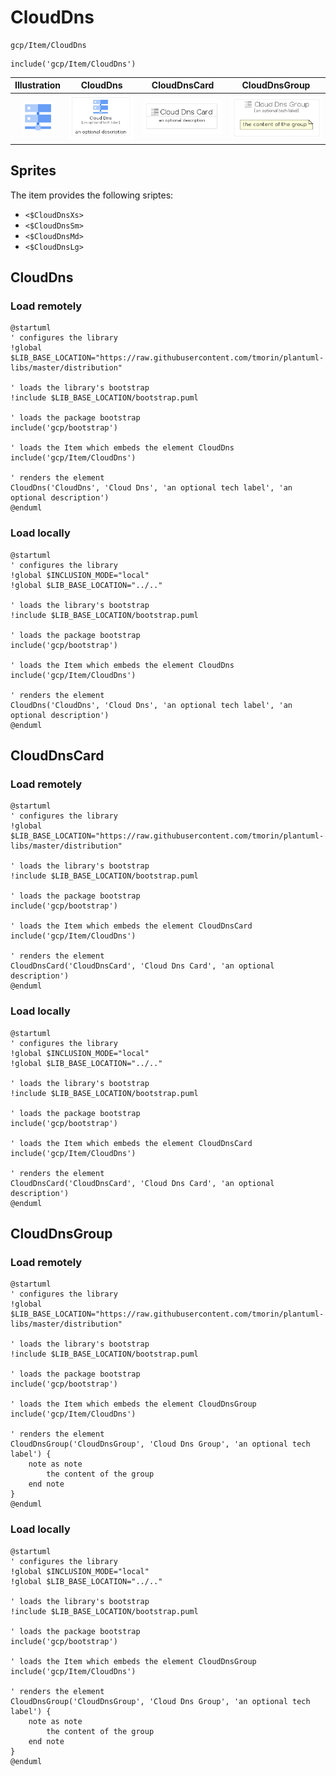 # CloudDns


```text
gcp/Item/CloudDns
```

```text
include('gcp/Item/CloudDns')
```



| Illustration | CloudDns | CloudDnsCard | CloudDnsGroup |
| :---: | :---: | :---: | :---: |
| ![illustration for Illustration](../../gcp/Item/CloudDns.png) | ![illustration for CloudDns](../../gcp/Item/CloudDns.Local.png) | ![illustration for CloudDnsCard](../../gcp/Item/CloudDnsCard.Local.png) | ![illustration for CloudDnsGroup](../../gcp/Item/CloudDnsGroup.Local.png) |



## Sprites
The item provides the following sriptes:

- `<$CloudDnsXs>`
- `<$CloudDnsSm>`
- `<$CloudDnsMd>`
- `<$CloudDnsLg>`





## CloudDns

### Load remotely
```plantuml
@startuml
' configures the library
!global $LIB_BASE_LOCATION="https://raw.githubusercontent.com/tmorin/plantuml-libs/master/distribution"

' loads the library's bootstrap
!include $LIB_BASE_LOCATION/bootstrap.puml

' loads the package bootstrap
include('gcp/bootstrap')

' loads the Item which embeds the element CloudDns
include('gcp/Item/CloudDns')

' renders the element
CloudDns('CloudDns', 'Cloud Dns', 'an optional tech label', 'an optional description')
@enduml
```

### Load locally
```plantuml
@startuml
' configures the library
!global $INCLUSION_MODE="local"
!global $LIB_BASE_LOCATION="../.."

' loads the library's bootstrap
!include $LIB_BASE_LOCATION/bootstrap.puml

' loads the package bootstrap
include('gcp/bootstrap')

' loads the Item which embeds the element CloudDns
include('gcp/Item/CloudDns')

' renders the element
CloudDns('CloudDns', 'Cloud Dns', 'an optional tech label', 'an optional description')
@enduml
```

## CloudDnsCard

### Load remotely
```plantuml
@startuml
' configures the library
!global $LIB_BASE_LOCATION="https://raw.githubusercontent.com/tmorin/plantuml-libs/master/distribution"

' loads the library's bootstrap
!include $LIB_BASE_LOCATION/bootstrap.puml

' loads the package bootstrap
include('gcp/bootstrap')

' loads the Item which embeds the element CloudDnsCard
include('gcp/Item/CloudDns')

' renders the element
CloudDnsCard('CloudDnsCard', 'Cloud Dns Card', 'an optional description')
@enduml
```

### Load locally
```plantuml
@startuml
' configures the library
!global $INCLUSION_MODE="local"
!global $LIB_BASE_LOCATION="../.."

' loads the library's bootstrap
!include $LIB_BASE_LOCATION/bootstrap.puml

' loads the package bootstrap
include('gcp/bootstrap')

' loads the Item which embeds the element CloudDnsCard
include('gcp/Item/CloudDns')

' renders the element
CloudDnsCard('CloudDnsCard', 'Cloud Dns Card', 'an optional description')
@enduml
```

## CloudDnsGroup

### Load remotely
```plantuml
@startuml
' configures the library
!global $LIB_BASE_LOCATION="https://raw.githubusercontent.com/tmorin/plantuml-libs/master/distribution"

' loads the library's bootstrap
!include $LIB_BASE_LOCATION/bootstrap.puml

' loads the package bootstrap
include('gcp/bootstrap')

' loads the Item which embeds the element CloudDnsGroup
include('gcp/Item/CloudDns')

' renders the element
CloudDnsGroup('CloudDnsGroup', 'Cloud Dns Group', 'an optional tech label') {
    note as note
        the content of the group
    end note
}
@enduml
```

### Load locally
```plantuml
@startuml
' configures the library
!global $INCLUSION_MODE="local"
!global $LIB_BASE_LOCATION="../.."

' loads the library's bootstrap
!include $LIB_BASE_LOCATION/bootstrap.puml

' loads the package bootstrap
include('gcp/bootstrap')

' loads the Item which embeds the element CloudDnsGroup
include('gcp/Item/CloudDns')

' renders the element
CloudDnsGroup('CloudDnsGroup', 'Cloud Dns Group', 'an optional tech label') {
    note as note
        the content of the group
    end note
}
@enduml
```

